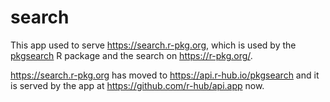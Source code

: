 # search

This app used to serve https://search.r-pkg.org, which is used by the [pkgsearch](https://github.com/r-hub/pkgsearch/) R package and the search on https://r-pkg.org/. 

https://search.r-pkg.org has moved to https://api.r-hub.io/pkgsearch and it is served by the app at https://github.com/r-hub/api.app now.
